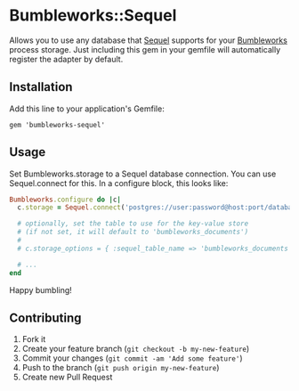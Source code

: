 # Bumbleworks::Sequel

Allows you to use any database that [Sequel](http://redis.io) supports for your [Bumbleworks](http://github.com/bumbleworks/bumbleworks) process storage.  Just including this gem in your gemfile will automatically register the adapter by default.

## Installation

Add this line to your application's Gemfile:

    gem 'bumbleworks-sequel'

## Usage

Set Bumbleworks.storage to a Sequel database connection.  You can use Sequel.connect for this.  In a configure block, this looks like:

```ruby
Bumbleworks.configure do |c|
  c.storage = Sequel.connect('postgres://user:password@host:port/database_name')

  # optionally, set the table to use for the key-value store
  # (if not set, it will default to 'bumbleworks_documents')
  #
  # c.storage_options = { :sequel_table_name => 'bumbleworks_documents' }

  # ...
end
```

Happy bumbling!

## Contributing

1. Fork it
2. Create your feature branch (`git checkout -b my-new-feature`)
3. Commit your changes (`git commit -am 'Add some feature'`)
4. Push to the branch (`git push origin my-new-feature`)
5. Create new Pull Request
